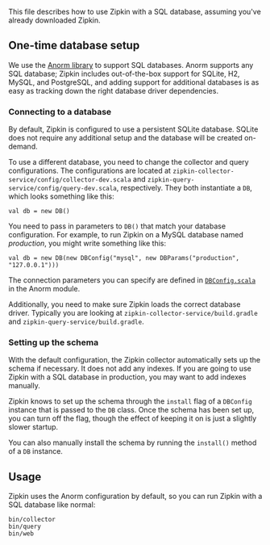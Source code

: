 This file describes how to use Zipkin with a SQL database, assuming you've
already downloaded Zipkin.

## One-time database setup

We use the
[Anorm library](http://www.playframework.com/documentation/2.1.1/ScalaAnorm) to
support SQL databases. Anorm supports any SQL database; Zipkin includes
out-of-the-box support for SQLite, H2, MySQL, and PostgreSQL, and adding support
for additional databases is as easy as tracking down the right database driver
dependencies.

### Connecting to a database

By default, Zipkin is configured to use a persistent SQLite database. SQLite
does not require any additional setup and the database will be created
on-demand.

To use a different database, you need to change the collector and query
configurations. The configurations are located at
`zipkin-collector-service/config/collector-dev.scala` and
`zipkin-query-service/config/query-dev.scala`, respectively. They both
instantiate a `DB`, which looks something like this:

    val db = new DB()

You need to pass in parameters to `DB()` that match your database
configuration. For example, to run Zipkin on a MySQL database named
*production*, you might write something like this:

    val db = new DB(new DBConfig("mysql", new DBParams("production", "127.0.0.1")))

The connection parameters you can specify are defined in
[`DBConfig.scala`](https://github.com/openzipkin/zipkin/blob/master/zipkin-anormdb/src/main/scala/com/openzipkin/zipkin/util/DBConfig.scala)
in the Anorm module.

Additionally, you need to make sure Zipkin loads the correct database driver.
Typically you are looking at `zipkin-collector-service/build.gradle` and `zipkin-query-service/build.gradle`.

### Setting up the schema

With the default configuration, the Zipkin collector automatically sets up the
schema if necessary. It does not add any indexes. If you are going to use
Zipkin with a SQL database in production, you may want to add indexes manually.

Zipkin knows to set up the schema through the `install` flag of a `DBConfig`
instance that is passed to the `DB` class. Once the schema has been set up, you
can turn off the flag, though the effect of keeping it on is just a slightly
slower startup.

You can also manually install the schema by running the `install()` method of
a `DB` instance.

## Usage

Zipkin uses the Anorm configuration by default, so you can run Zipkin with a
SQL database like normal:

    bin/collector
    bin/query
    bin/web
